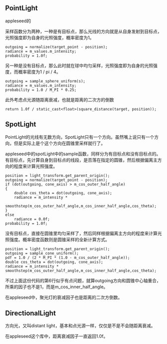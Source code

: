 ## PointLight

appleseed的

采样函数分为两种，一种是有目标点，那么光线的方向就是从自身发射到目标点，光照强度即为自身的光照强度，概率密度为1。

```
outgoing = normalize(target_point - position);
radiance = m_values.m_intensity;
probability = 1.0f;
```

另一种是没有目标点，那么此时就在球中均匀采样，光照强度即为自身的光照强度，而概率密度为1 / pi / 4。

```
outgoing = sample_sphere_uniform(s);
radiance = m_values.m_intensity;
probability = 1.0 / M_PI * 0.25;
```

此外考虑点光源随距离衰减，也就是距离的二次方的倒数

```
return 1.0f / static_cast<float>(square_distance(target, position));
```

## SpotLight

PointLight的光线有无数方向，SpotLight只有一个方向。虽然嘴上说只有一个方向，但是实际上是个这个方向在圆锥里采样就行了。

appleseed中的spotLight中的sample函数，同样分为有目标点和没有目标点的。有目标点，先计算自身到目标点的线段，是否落在指定的圆锥，然后根据偏离主方向的程度来计算光照强度。

```
position = light_transform.get_parent_origin();
outgoing = normalize(target_point - position);
if (dot(outgoing, cone_axis) > m_cos_outer_half_angle)
{
	double cos_theta = dot(outgoing, cone_axis);
	radiance = m_intensity *
	smoothstep(m_cos_outer_half_angle,m_cos_inner_half_angle,cos_theta);
}
else 
	radiance = 0.0f;
probability = 1.0f;
```

没有目标点，直接在圆锥里均匀采样了，然后同样根据偏离主方向的程度来计算光照强度。概率密度函数则是圆锥采样的全新计算方式。

```
position = light_transform.get_parent_origin();
outgoing = sample_cone_uniform();
pdf = 1.0 / (2 * M_PI * (1.0 - m_cos_outer_half_angle));
double cos_theta = dot(outgoing, cone_axis);
radiance = m_intensity *
smoothstep(m_cos_outer_half_angle,m_cos_inner_half_angle,cos_theta);
```

不过上面这份代码的第6行似乎有点问题，就算outgoing方向和圆锥中心轴重合，所乘的因子也不是1，而是m_cos_inner_half_angle。

在appleseed中，聚光灯的衰减因子也是距离的二次方倒数。

## DirectionalLight

方向光，又叫distant light，基本和点光源一样，仅仅是不是不会随距离衰减。

在appleseed这个库中，距离衰减因子一直返回1.0f。